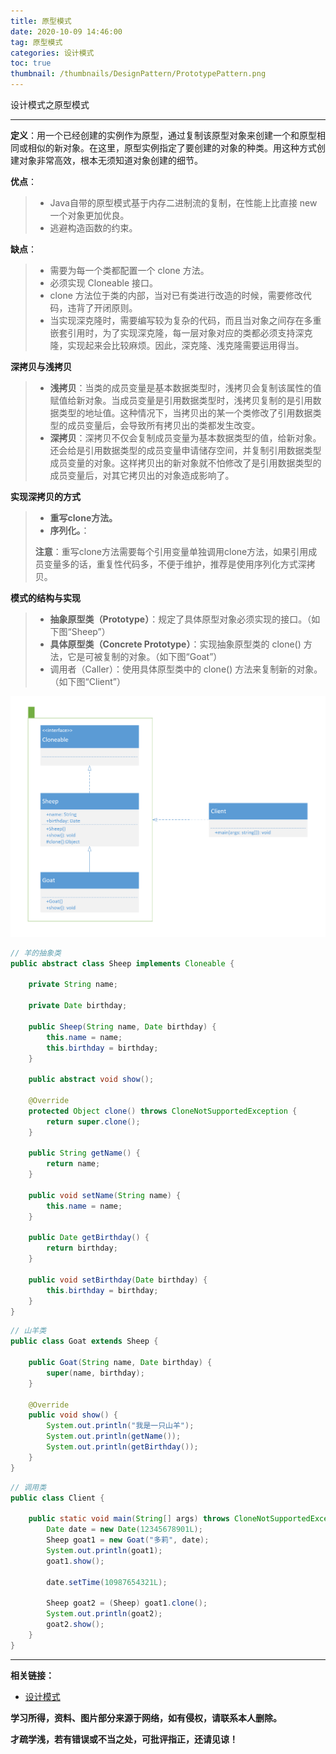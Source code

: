 ```yaml
---
title: 原型模式
date: 2020-10-09 14:46:00
tag: 原型模式
categories: 设计模式
toc: true
thumbnail: /thumbnails/DesignPattern/PrototypePattern.png
---
```


设计模式之原型模式

<!--more-->

---

**定义**：用一个已经创建的实例作为原型，通过复制该原型对象来创建一个和原型相同或相似的新对象。在这里，原型实例指定了要创建的对象的种类。用这种方式创建对象非常高效，根本无须知道对象创建的细节。

**优点**：

> * Java自带的原型模式基于内存二进制流的复制，在性能上比直接 new 一个对象更加优良。
> * 逃避构造函数的约束。

**缺点**：

> * 需要为每一个类都配置一个 clone 方法。
> * 必须实现 Cloneable 接口。
> * clone 方法位于类的内部，当对已有类进行改造的时候，需要修改代码，违背了开闭原则。
> * 当实现深克隆时，需要编写较为复杂的代码，而且当对象之间存在多重嵌套引用时，为了实现深克隆，每一层对象对应的类都必须支持深克隆，实现起来会比较麻烦。因此，深克隆、浅克隆需要运用得当。

**深拷贝与浅拷贝**

> * **浅拷贝**：当类的成员变量是基本数据类型时，浅拷贝会复制该属性的值赋值给新对象。当成员变量是引用数据类型时，浅拷贝复制的是引用数据类型的地址值。这种情况下，当拷贝出的某一个类修改了引用数据类型的成员变量后，会导致所有拷贝出的类都发生改变。
> * **深拷贝**：深拷贝不仅会复制成员变量为基本数据类型的值，给新对象。还会给是引用数据类型的成员变量申请储存空间，并复制引用数据类型成员变量的对象。这样拷贝出的新对象就不怕修改了是引用数据类型的成员变量后，对其它拷贝出的对象造成影响了。

**实现深拷贝的方式**

> * **重写clone方法。**
> * **序列化。**：
>
> **注意**：重写clone方法需要每个引用变量单独调用clone方法，如果引用成员变量多的话，重复性代码多，不便于维护，推荐是使用序列化方式深拷贝。

**模式的结构与实现**

> * **抽象原型类（Prototype）**：规定了具体原型对象必须实现的接口。（如下图“Sheep”）
> * **具体原型类（Concrete Prototype）**：实现抽象原型类的 clone() 方法，它是可被复制的对象。（如下图“Goat”）
> * 调用者（Caller）：使用具体原型类中的 clone() 方法来复制新的对象。（如下图“Client”）

![](原型模式/prototype.png)

```java
// 羊的抽象类
public abstract class Sheep implements Cloneable {
    
    private String name;
    
    private Date birthday;
    
    public Sheep(String name, Date birthday) {
        this.name = name;
        this.birthday = birthday;
    }

    public abstract void show();
    
    @Override
    protected Object clone() throws CloneNotSupportedException {
        return super.clone();
    }

    public String getName() {
        return name;
    }

    public void setName(String name) {
        this.name = name;
    }

    public Date getBirthday() {
        return birthday;
    }

    public void setBirthday(Date birthday) {
        this.birthday = birthday;
    }
}
```

```java
// 山羊类
public class Goat extends Sheep {

    public Goat(String name, Date birthday) {
        super(name, birthday);
    }
    
    @Override
    public void show() {
        System.out.println("我是一只山羊");
        System.out.println(getName());
        System.out.println(getBirthday());
    }
}
```

```java
// 调用类
public class Client {

    public static void main(String[] args) throws CloneNotSupportedException {
        Date date = new Date(12345678901L);
        Sheep goat1 = new Goat("多莉", date);
        System.out.println(goat1);
        goat1.show();
        
        date.setTime(10987654321L);
        
        Sheep goat2 = (Sheep) goat1.clone();
        System.out.println(goat2);
        goat2.show();
    }
}
```

---

**相关链接：**

- [设计模式](/2020/10/01/设计模式/)

**学习所得，资料、图片部分来源于网络，如有侵权，请联系本人删除。**

**才疏学浅，若有错误或不当之处，可批评指正，还请见谅！**